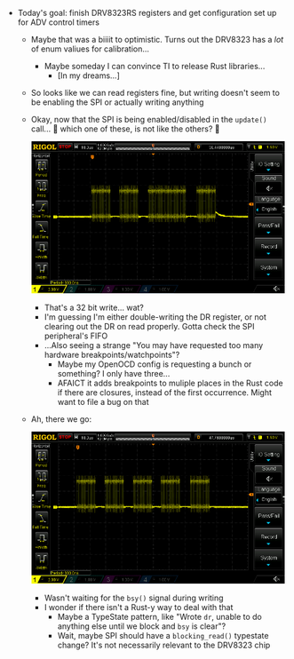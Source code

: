 - Today's goal: finish DRV8323RS registers and get configuration set up for ADV control timers
  - Maybe that was a biiiit to optimistic. Turns out the DRV8323 has a _lot_ of enum valiues for calibration...
    - Maybe someday I can convince TI to release Rust libraries...
      - [In my dreams...]
  - So looks like we can read registers fine, but writing doesn't seem to be enabling the SPI or actually writing anything
  - Okay, now that the SPI is being enabled/disabled in the `update()` call... :musical_note: which one of these, is not like the others? :musical_note:

    ![](images/2021-04-15-23-10-57.png)
    - That's a 32 bit write... wat?
    - I'm guessing I'm either double-writing the DR register, or not clearing out the DR on read properly. Gotta check the SPI peripheral's FIFO
    - ...Also seeing a strange "You may have requested too many hardware breakpoints/watchpoints"?
      - Maybe my OpenOCD config is requesting a bunch or something? I only have three...
      - AFAICT it adds breakpoints to muliple places in the Rust code if there are closures, instead of the first occurrence. Might want to file a bug on that
  - Ah, there we go:

    ![](images/2021-04-15-23-30-56.png)
    - Wasn't waiting for the `bsy()` signal during writing
    - I wonder if there isn't a Rust-y way to deal with that
      - Maybe a TypeState pattern, like "Wrote `dr`, unable to do anything else until we block and `bsy` is clear"?
      - Wait, maybe SPI should have a `blocking_read()` typestate change? It's not necessarily relevant to the DRV8323 chip
